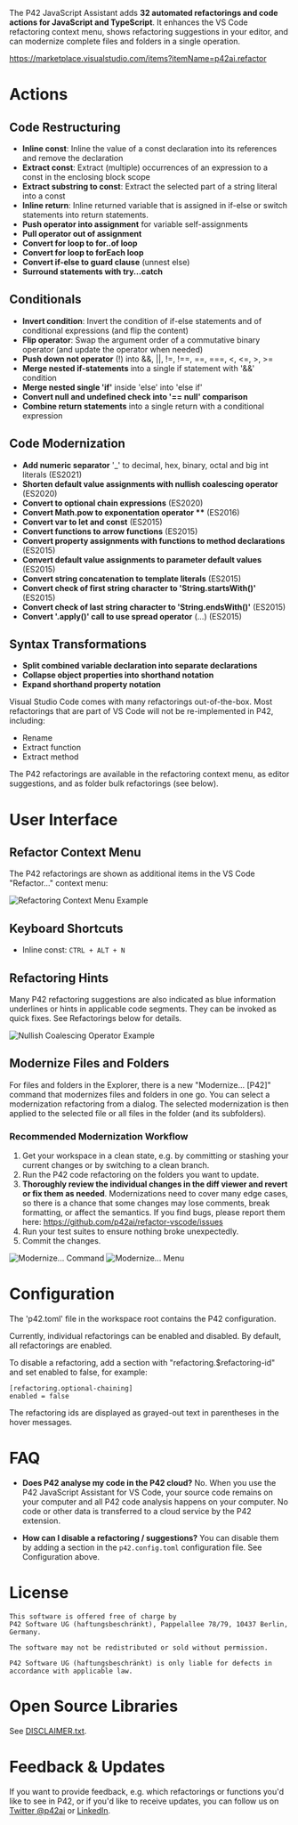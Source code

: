 The P42 JavaScript Assistant adds **32 automated refactorings and code actions for JavaScript and TypeScript**. It enhances the VS Code refactoring context menu, shows refactoring suggestions in your editor, and can modernize complete files and folders in a single operation.

https://marketplace.visualstudio.com/items?itemName=p42ai.refactor

# Actions

## Code Restructuring

- **Inline const**: Inline the value of a const declaration into its references and remove the declaration
- **Extract const**: Extract (multiple) occurrences of an expression to a const in the enclosing block scope
- **Extract substring to const**: Extract the selected part of a string literal into a const
- **Inline return**: Inline returned variable that is assigned in if-else or switch statements into return statements.
- **Push operator into assignment** for variable self-assignments
- **Pull operator out of assignment**
- **Convert for loop to for..of loop**
- **Convert for loop to forEach loop**
- **Convert if-else to guard clause** (unnest else)
- **Surround statements with try...catch**

## Conditionals

- **Invert condition**: Invert the condition of if-else statements and of conditional expressions (and flip the content)
- **Flip operator**: Swap the argument order of a commutative binary operator (and update the operator when needed)
- **Push down not operator** (!) into &&, ||, !=, !==, ==, ===, <, <=, >, >=
- **Merge nested if-statements** into a single if statement with '&&' condition
- **Merge nested single 'if'** inside 'else' into 'else if'
- **Convert null and undefined check into '== null' comparison**
- **Combine return statements** into a single return with a conditional expression

## Code Modernization

- **Add numeric separator** '\_' to decimal, hex, binary, octal and big int literals (ES2021)
- **Shorten default value assignments with nullish coalescing operator** (ES2020)
- **Convert to optional chain expressions** (ES2020)
- **Convert Math.pow to exponentation operator \*\*** (ES2016)
- **Convert var to let and const** (ES2015)
- **Convert functions to arrow functions** (ES2015)
- **Convert property assignments with functions to method declarations** (ES2015)
- **Convert default value assignments to parameter default values** (ES2015)
- **Convert string concatenation to template literals** (ES2015)
- **Convert check of first string character to 'String.startsWith()'** (ES2015)
- **Convert check of last string character to 'String.endsWith()'** (ES2015)
- **Convert '.apply()' call to use spread operator** (...) (ES2015)

## Syntax Transformations

- **Split combined variable declaration into separate declarations**
- **Collapse object properties into shorthand notation**
- **Expand shorthand property notation**

Visual Studio Code comes with many refactorings out-of-the-box. Most refactorings that are part of VS Code will not be re-implemented in P42, including:

- Rename
- Extract function
- Extract method

The P42 refactorings are available in the refactoring context menu, as editor suggestions, and as folder bulk refactorings (see below).

# User Interface

## Refactor Context Menu

The P42 refactorings are shown as additional items in the VS Code "Refactor..." context menu:

![Refactoring Context Menu Example](https://p42.ai/image/vscode/refactoring-menu.png)

## Keyboard Shortcuts

- Inline const: `CTRL + ALT + N`

## Refactoring Hints

Many P42 refactoring suggestions are also indicated as blue information underlines or hints in applicable code segments. They can be invoked as quick fixes. See Refactorings below for details.

![Nullish Coalescing Operator Example](https://p42.ai/image/vscode/feature-suggestion.png)

## Modernize Files and Folders

For files and folders in the Explorer, there is a new "Modernize... \[P42\]" command that modernizes files and folders in one go. You can select a modernization refactoring from a dialog. The selected modernization is then applied to the selected file or all files in the folder (and its subfolders).

### Recommended Modernization Workflow

1. Get your workspace in a clean state, e.g. by committing or stashing your current changes or by switching to a clean branch.
2. Run the P42 code refactoring on the folders you want to update.
3. **Thoroughly review the individual changes in the diff viewer and revert or fix them as needed**. Modernizations need to cover many edge cases, so there is a chance that some changes may lose comments, break formatting, or affect the semantics. If you find bugs, please report them here: https://github.com/p42ai/refactor-vscode/issues
4. Run your test suites to ensure nothing broke unexpectedly.
5. Commit the changes.

![Modernize... Command](https://p42.ai/image/vscode/feature-modernize-menu.png)
![Modernize... Menu](https://p42.ai/image/vscode/feature-modernize-selector.png)

# Configuration

The 'p42.toml' file in the workspace root contains the P42 configuration.

Currently, individual refactorings can be enabled and disabled. By default, all refactorings are enabled.

To disable a refactoring, add a section with "refactoring.$refactoring-id" and set enabled to false, for example:

```
[refactoring.optional-chaining]
enabled = false
```

The refactoring ids are displayed as grayed-out text in parentheses in the hover messages.

# FAQ

- **Does P42 analyse my code in the P42 cloud?**
  No. When you use the P42 JavaScript Assistant for VS Code, your source code remains on your computer and all P42 code analysis happens on your computer. No code or other data is transferred to a cloud service by the P42 extension.

- **How can I disable a refactoring / suggestions?**
  You can disable them by adding a section in the `p42.config.toml` configuration file. See Configuration above.

# License

```
This software is offered free of charge by
P42 Software UG (haftungsbeschränkt), Pappelallee 78/79, 10437 Berlin, Germany.

The software may not be redistributed or sold without permission.

P42 Software UG (haftungsbeschränkt) is only liable for defects in accordance with applicable law.
```

# Open Source Libraries

See [DISCLAIMER.txt](https://raw.githubusercontent.com/p42ai/refactor-vscode/main/DISCLAIMER.txt).

# Feedback & Updates

If you want to provide feedback, e.g. which refactorings or functions you'd like to see in P42, or if you'd like to receive updates, you can follow us on [Twitter @p42ai](https://twitter.com/p42ai) or [LinkedIn](https://www.linkedin.com/company/p42-software).
